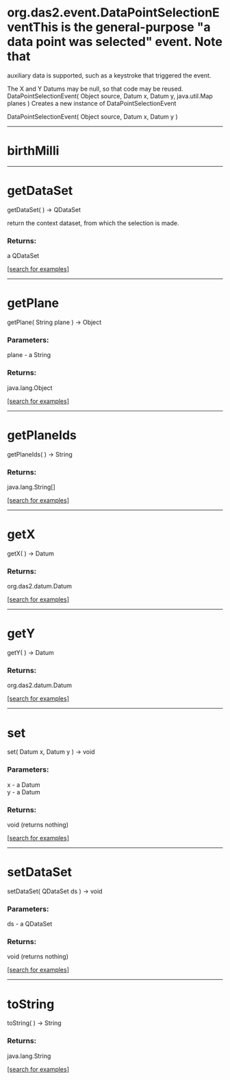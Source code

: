 # org.das2.event.DataPointSelectionEventThis is the general-purpose "a data point was selected" event.  Note that
 auxiliary data is supported, such as a keystroke that triggered the event.
 
 The X and Y Datums may be null, so that code may be reused.
DataPointSelectionEvent( Object source, Datum x, Datum y, java.util.Map planes )
Creates a new instance of DataPointSelectionEvent

DataPointSelectionEvent( Object source, Datum x, Datum y )


***
<a name="birthMilli"></a>
# birthMilli



***
<a name="getDataSet"></a>
# getDataSet
getDataSet(  ) &rarr; QDataSet

return the context dataset, from which the selection is made.

### Returns:
a QDataSet


<a href="https://github.com/autoplot/dev/search?q=getDataSet&unscoped_q=getDataSet">[search for examples]</a>

***
<a name="getPlane"></a>
# getPlane
getPlane( String plane ) &rarr; Object



### Parameters:
plane - a String

### Returns:
java.lang.Object


<a href="https://github.com/autoplot/dev/search?q=getPlane&unscoped_q=getPlane">[search for examples]</a>

***
<a name="getPlaneIds"></a>
# getPlaneIds
getPlaneIds(  ) &rarr; String



### Returns:
java.lang.String[]


<a href="https://github.com/autoplot/dev/search?q=getPlaneIds&unscoped_q=getPlaneIds">[search for examples]</a>

***
<a name="getX"></a>
# getX
getX(  ) &rarr; Datum



### Returns:
org.das2.datum.Datum


<a href="https://github.com/autoplot/dev/search?q=getX&unscoped_q=getX">[search for examples]</a>

***
<a name="getY"></a>
# getY
getY(  ) &rarr; Datum



### Returns:
org.das2.datum.Datum


<a href="https://github.com/autoplot/dev/search?q=getY&unscoped_q=getY">[search for examples]</a>

***
<a name="set"></a>
# set
set( Datum x, Datum y ) &rarr; void



### Parameters:
x - a Datum
<br>y - a Datum

### Returns:
void (returns nothing)


<a href="https://github.com/autoplot/dev/search?q=set&unscoped_q=set">[search for examples]</a>

***
<a name="setDataSet"></a>
# setDataSet
setDataSet( QDataSet ds ) &rarr; void



### Parameters:
ds - a QDataSet

### Returns:
void (returns nothing)


<a href="https://github.com/autoplot/dev/search?q=setDataSet&unscoped_q=setDataSet">[search for examples]</a>

***
<a name="toString"></a>
# toString
toString(  ) &rarr; String



### Returns:
java.lang.String


<a href="https://github.com/autoplot/dev/search?q=toString&unscoped_q=toString">[search for examples]</a>

